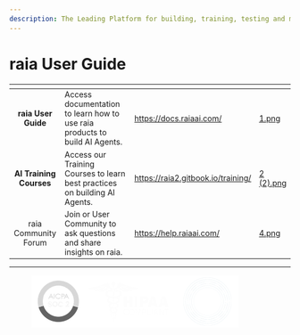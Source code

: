 ```yaml
---
description: The Leading Platform for building, training, testing and managing AI Agents
---
```


# raia User Guide

<table data-view="cards"><thead><tr><th align="center"></th><th></th><th data-type="content-ref"></th><th data-hidden data-card-cover data-type="files"></th></tr></thead><tbody><tr><td align="center"><strong>raia User Guide</strong></td><td>Access documentation to learn how to use raia products to build AI Agents.</td><td><a href="https://docs.raiaai.com/">https://docs.raiaai.com/</a></td><td><a href=".gitbook/assets/1.png">1.png</a></td></tr><tr><td align="center"><strong>AI Training Courses</strong></td><td>Access our Training Courses to learn best practices on building AI Agents.</td><td><a href="https://raia2.gitbook.io/training/">https://raia2.gitbook.io/training/</a></td><td><a href=".gitbook/assets/2 (2).png">2 (2).png</a></td></tr><tr><td align="center">raia Community Forum</td><td>Join or User Community to ask questions and share insights on raia.</td><td><a href="https://help.raiaai.com/">https://help.raiaai.com/</a></td><td><a href=".gitbook/assets/4.png">4.png</a></td></tr></tbody></table>

***

<figure><img src=".gitbook/assets/logos.png" alt="" width="371"><figcaption></figcaption></figure>
